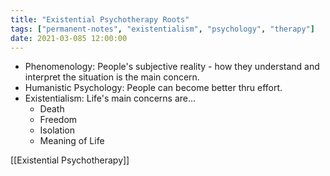 ```yaml
---
title: "Existential Psychotherapy Roots"
tags: ["permanent-notes", "existentialism", "psychology", "therapy"]
date: 2021-03-085 12:00:00
---
```


- Phenomenology: People's subjective reality - how they understand and interpret the situation is the main concern.
- Humanistic Psychology: People can become better thru effort.
- Existentialism: Life's main concerns are...
	- Death
	- Freedom
	- Isolation
	- Meaning of Life

[[Existential Psychotherapy]]